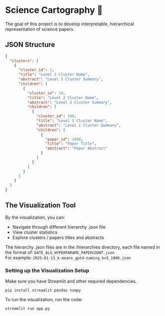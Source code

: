 # Science Cartography 🎨

The goal of this project is to develop interpretable, hierarchical representation of science papers. 

## JSON Structure
```json
{
  "clusters": [
    {
      "cluster_id": 1,
      "title": "Level 3 Cluster Name",
      "abstract": "Level 3 Cluster Summary",
      "children": [
        {
          "cluster_id": 10,
          "title": "Level 2 Cluster Name",
          "abstract": "Level 2 Cluster Summary",
          "children": [
            {
              "cluster_id": 100,
              "title": "Level 1 Cluster Name",
              "abstract": "Level 1 Cluster Summary",
              "children": [
                {
                  "paper_id": 1000,
                  "title": "Paper Title",
                  "abstract": "Paper Abstract"
                }
              ]
            }
          ]
        }
      ]
    }
  ]
}
```

## The Visualization Tool 
By the visualization, you can:

- Navigate through different hierarchy .json file
- View cluster statistics
- Explore clusters / papers titles and abstracts

The hierarchy .json files are in the /hierarchies directory, each file named in the format of: `DATE_ALG_HYPERPARAMS_PAPERCOUNT.json`  
For example: `2025-01-13_k-means_gpt4-naming_k=5_1900.json`


### Setting up the Visualization Setup
Make sure you have Streamlit and other required dependencies.
```console 
pip install streamlit pandas numpy
```
To run the visualization, run the code:
```console 
streamlit run app.py
```
